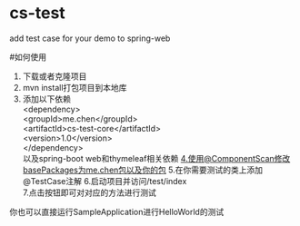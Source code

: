 # cs-test
add test case for your demo to spring-web

#如何使用
1. 下载或者克隆项目
2. mvn install打包项目到本地库
3. 添加以下依赖\
    \<dependency>\
        \<groupId>me.chen\</groupId>\
        \<artifactId>cs-test-core\</artifactId>\
        \<version>1.0\</version>\
    \</dependency>\
以及spring-boot web和thymeleaf相关依赖
4.使用@ComponentScan修改basePackages为me.chen包以及你的包
5.在你需要测试的类上添加@TestCase注解
6.启动项目并访问/test/index\
7.点击按钮即可对对应的方法进行测试

你也可以直接运行SampleApplication进行HelloWorld的测试